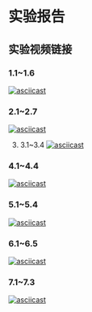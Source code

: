 # 实验报告

## 实验视频链接

### 1.1~1.6
[![asciicast](https://asciinema.org/a/401873.svg)](https://asciinema.org/a/401873)

### 2.1~2.7
[![asciicast](https://asciinema.org/a/401891.svg)](https://asciinema.org/a/401891)

3. 3.1~3.4
[![asciicast](https://asciinema.org/a/401903.svg)](https://asciinema.org/a/401903)

### 4.1~4.4
[![asciicast](https://asciinema.org/a/401918.svg)](https://asciinema.org/a/401918)

### 5.1~5.4
[![asciicast](https://asciinema.org/a/401923.svg)](https://asciinema.org/a/401923)

### 6.1~6.5
[![asciicast](https://asciinema.org/a/401937.svg)](https://asciinema.org/a/401937)

### 7.1~7.3
[![asciicast](https://asciinema.org/a/401950.svg)](https://asciinema.org/a/401950)